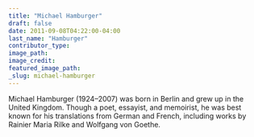 ```yaml
---
title: "Michael Hamburger"
draft: false
date: 2011-09-08T04:22:00-04:00
last_name: "Hamburger"
contributor_type:
image_path:
image_credit:
featured_image_path:
_slug: michael-hamburger
---
```


Michael Hamburger (1924–2007) was born in Berlin and grew up in the United Kingdom. Though a poet, essayist, and memoirist, he was best known for his translations from German and French, including works by Rainier Maria Rilke and Wolfgang von Goethe.


